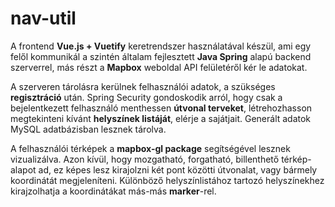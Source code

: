 # nav-util
A frontend **Vue.js + Vuetify** keretrendszer használatával készül, ami egy felől kommunikál a szintén általam fejlesztett **Java Spring** alapú backend szerverrel,
más részt a **Mapbox** weboldal API felületéről kér le adatokat.

A szerveren tárolásra kerülnek felhasználói adatok, a szükséges **regisztráció** után.
Spring Security gondoskodik arról, hogy csak a bejelentkezett felhasználó menthessen **útvonal terveket**, létrehozhasson megtekinteni kívánt **helyszínek listáját**, elérje a sajátjait.
Generált adatok MySQL adatbázisban lesznek tárolva.

A felhasználói térképek a **mapbox-gl package** segítségével lesznek vizualizálva.
Azon kívül, hogy mozgatható, forgatható, billenthető térkép-alapot ad, ez képes lesz kirajolzni két pont közötti útvonalat,  vagy bármely koordinátát megjeleníteni.
Különböző helyszínlistához tartozó helyszínekhez kirajzolhatja a koordinátákat más-más **marker**-rel.
